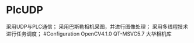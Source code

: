 # PlcUDP
采用UDP与PLC通信；
采用巴斯勒相机采图，并进行图像处理；
采用多线程技术进行任务调度；
#Configuration
  OpenCV4.1.0
  QT-MSVC5.7
  大华相机库
